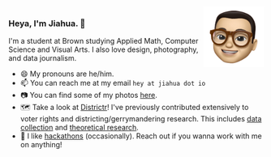 <img src="me.png" height="120px" align="right" />

### Heya, I'm Jiahua. 👋

I'm a student at Brown studying Applied Math, Computer Science and Visual Arts. I also love design, photography, and data journalism. 

- 😄 My pronouns are he/him.
- 📫 You can reach me at my email `hey at jiahua dot io`
- 📷 You can find some of my photos [here](https://jiahua.io/photo).
- 🗺️ Take a look at [Districtr](https://districtr.org/)! I've previously contributed extensively to voter rights and districting/gerrymandering research. This includes [data collection](https://districtr.org/nebraska) and [theoretical research](https://arxiv.org/abs/1911.09792). 
- 🔧 I like [hackathons](https://devpost.com/Jiahua) (occasionally). Reach out if you wanna work with me on anything! 

<!--
**jchen/jchen** is a ✨ _special_ ✨ repository because its `README.md` (this file) appears on your GitHub profile.

Here are some ideas to get you started:

- 🔭 I’m currently working on ...
- 🌱 I’m currently learning ...
- 👯 I’m looking to collaborate on ...
- 🤔 I’m looking for help with ...
- 💬 Ask me about ...
- 📫 How to reach me: ...
- 😄 Pronouns: ...
- ⚡ Fun fact: ...
-->

